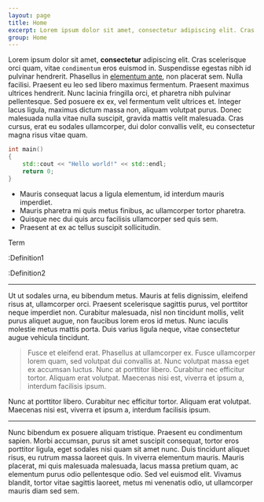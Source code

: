 ```yaml
---
layout: page
title: Home
excerpt: Lorem ipsum dolor sit amet, consectetur adipiscing elit. Cras scelerisque orci quam, vitae condimentum eros euismod in. Suspendisse egestas nibh id pulvinar hendrerit.
group: Home
---
```


Lorem ipsum dolor sit amet, __consectetur__ adipiscing elit. Cras scelerisque orci quam, vitae `condimentum` eros euismod in. Suspendisse egestas nibh id pulvinar hendrerit. Phasellus in [elementum ante](http://), non placerat sem. Nulla facilisi. Praesent eu leo sed libero maximus fermentum. Praesent maximus ultrices hendrerit. Nunc lacinia fringilla orci, et pharetra nibh pulvinar pellentesque. Sed posuere ex ex, vel fermentum velit ultrices et. Integer lacus ligula, maximus dictum massa non, aliquam volutpat purus. Donec malesuada nulla vitae nulla suscipit, gravida mattis velit malesuada. Cras cursus, erat eu sodales ullamcorper, dui dolor convallis velit, eu consectetur magna risus vitae quam.

~~~ cpp
int main()
{
    std::cout << "Hello world!" << std::endl;
    return 0;
}
~~~

* Mauris consequat lacus a ligula elementum, id interdum mauris imperdiet.</li>
* Mauris pharetra mi quis metus finibus, ac ullamcorper tortor pharetra.</li>
* Quisque nec dui quis arcu facilisis ullamcorper sed quis sem.</li>
* Praesent at ex ac tellus suscipit sollicitudin.</li>

Term

:Definition1

:Definition2

<hr>

Ut ut sodales urna, eu bibendum metus. Mauris at felis dignissim, eleifend risus at, ullamcorper orci. Praesent scelerisque sagittis purus, vel porttitor neque imperdiet non. Curabitur malesuada, nisl non tincidunt mollis, velit purus aliquet augue, non faucibus lorem eros id metus. Nunc iaculis molestie metus mattis porta. Duis varius ligula neque, vitae consectetur augue vehicula tincidunt.

> Fusce et eleifend erat. Phasellus at ullamcorper ex. Fusce ullamcorper lorem quam, sed volutpat dui convallis at. Nunc volutpat massa eget ex accumsan luctus. Nunc at porttitor libero. Curabitur nec efficitur tortor. Aliquam erat volutpat. Maecenas nisi est, viverra et ipsum a, interdum facilisis ipsum.

Nunc at porttitor libero. Curabitur nec efficitur tortor. Aliquam erat volutpat. Maecenas nisi est, viverra et ipsum a, interdum facilisis ipsum.

<hr class="thin">

Nunc bibendum ex posuere aliquam tristique. Praesent eu condimentum sapien. Morbi accumsan, purus sit amet suscipit consequat, tortor eros porttitor ligula, eget sodales nisi quam sit amet nunc. Duis tincidunt aliquet risus, eu rutrum massa laoreet quis. In viverra elementum mauris. Mauris placerat, mi quis malesuada malesuada, lacus massa pretium quam, ac elementum purus odio pellentesque odio. Sed vel euismod elit. Vivamus blandit, tortor vitae sagittis laoreet, metus mi venenatis odio, ut ullamcorper mauris diam sed sem.

